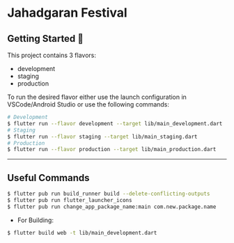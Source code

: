 # Jahadgaran Festival
## Getting Started 🚀

This project contains 3 flavors:

- development
- staging
- production

To run the desired flavor either use the launch configuration in VSCode/Android Studio or use the following commands:

```sh
# Development
$ flutter run --flavor development --target lib/main_development.dart
# Staging
$ flutter run --flavor staging --target lib/main_staging.dart
# Production
$ flutter run --flavor production --target lib/main_production.dart
```

---

## Useful Commands

```sh
$ flutter pub run build_runner build --delete-conflicting-outputs
$ flutter pub run flutter_launcher_icons
$ flutter pub run change_app_package_name:main com.new.package.name
```

* For Building:
```sh
$ flutter build web -t lib/main_development.dart
```
